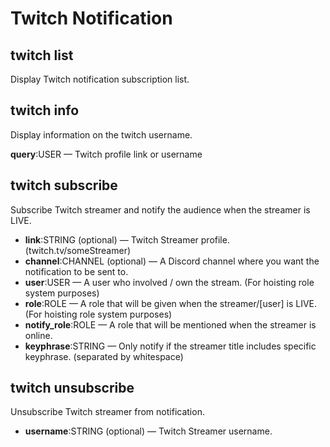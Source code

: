 # Twitch Notification

## twitch list

Display Twitch notification subscription list.

## twitch info

Display information on the twitch username.

**query**:USER — Twitch profile link or username

## twitch subscribe

Subscribe Twitch streamer and notify the audience when the streamer is LIVE.

* **link**:STRING (optional) — Twitch Streamer profile. (twitch.tv/someStreamer)
* **channel**:CHANNEL (optional) — A Discord channel where you want the notification to be sent to.
* **user**:USER — A user who involved / own the stream. (For hoisting role system purposes)
* **role**:ROLE — A role that will be given when the streamer/\[user] is LIVE. (For hoisting role system purposes)
* **notify\_role**:ROLE — A role that will be mentioned when the streamer is online.
* **keyphrase**:STRING — Only notify if the streamer title includes specific keyphrase. (separated by whitespace)

## twitch unsubscribe

Unsubscribe Twitch streamer from notification.

* **username**:STRING (optional) — Twitch Streamer username.
